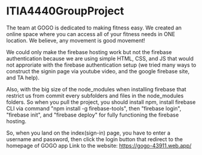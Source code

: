 # ITIA4440GroupProject
The team at GOGO is dedicated to making fitness easy. We created an online space
				where you can access all of your fitness needs in ONE location. We believe, any movement
				is good movement!<br>
    
We could only make the firebase hosting work but not the firebase authentication because we are using simple HTML, CSS, and JS
that would not approriate with the firebase authentication setup (we tried many ways to construct the signin page via youtube video,
and the google firebase site, and TA help).

Also, with the big size of the node_modules when installing firebase that restrict us from commit every subfolders and files in the node_modules folders. So when you pull the project, you should install npm, install firebase CLI via command "npm install -g firebase-tools", then "firebase login", "firebase init", and "firebase deploy" for fully functioning the firebase hosting. 

So, when you land on the index(sign-in) page, you have to enter a username and password, then click the login button that redirect to the homepage of GOGO app
Link to the website: https://gogo-43911.web.app/
